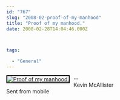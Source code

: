 ```yaml
---
id: "767"
slug: "2008-02-proof-of-my-manhood"
title: "Proof of my manhood."
date: 2008-02-28T14:04:46.000Z



tags:

  - "General"
---
```

<div class="sqs-html-content">
  <div style="float: left; margin-right: 10px; margin-bottom: 10px;"> <a href="http://www.flickr.com/photos/mclazarus/2298059735/" title="Proof of my manhood."><img src="http://farm4.static.flickr.com/3035/2298059735_5a5acd8515_m.jpg" alt="Proof of my manhood." style="border: solid 2px #000000;" /></a>
</div>
<p>--<br />
Kevin McAllister<br />
Sent from mobile
<br clear="all" /></p>
</div>
